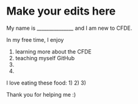 # Make your edits here

My name is _______________ and I am new to CFDE.


In my free time, I enjoy 
1) learning more about the CFDE
2) teaching myself GitHub 
3) 
4)


I love eating these food:
1)
2)
3)


Thank you for helping me :) 

